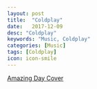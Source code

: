 ```yaml
---
layout: post
title:  "Coldplay"
date:   2017-12-09
desc: "Coldplay"
keywords: "Music, Coldplay"
categories: [Music]
tags: [Coldplay]
icon: icon-smile
---
```


[Amazing Day Cover](https://soundcloud.com/zach-parsons-10/amazing-day-cover)

